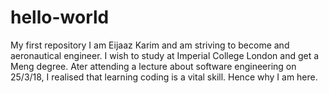 # hello-world
My first repository
I am Eijaaz Karim and am striving to become and aeronautical engineer. I wish to study at Imperial College London and get a Meng degree. Ater attending a lecture about software engineering on 25/3/18, I realised that learning coding is a vital skill. Hence why I am here.
